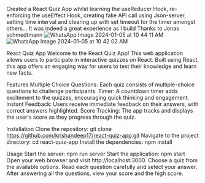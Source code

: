 Created a React Quiz App whilst learning the useReducer Hook, re-enforcing the useEffect Hook, creating fake API call using Json-server, setting time interval and clearing up with set timeout for the timer amongst others...
It was indeed a great experience as I build
Thanks to Jonas schmedtmann ![WhatsApp Image 2024-01-05 at 10 44 11 AM](https://github.com/FranklinKED/react-quiz/assets/71602470/6275f17b-49dd-4cc4-82d2-765dbfd7c9c3)
![WhatsApp Image 2024-01-05 at 10 42 02 AM](https://github.com/FranklinKED/react-quiz/assets/71602470/51ce5c91-a7d0-4a79-9552-a5485a248146)

React Quiz App
Welcome to the React Quiz App! This web application allows users to participate in interactive quizzes on React. Built using React, this app offers an engaging way for users to test their knowledge and learn new facts.

Features
Multiple Choice Questions: Each quiz consists of multiple-choice questions to challenge participants.
Timer: A countdown timer adds excitement to the quizzes, encouraging quick thinking and engagement.
Instant Feedback: Users receive immediate feedback on their answers, with correct answers highlighted.
Score Tracking: The app tracks and displays the user's score as they progress through the quiz.


Installation
Clone the repository: git clone https://github.com/krishandeep17/react-quiz-app.git
Navigate to the project directory: cd react-quiz-app
Install the dependencies: npm install

Usage
Start the server: npm run server
Start the application: npm start
Open your web browser and visit http://localhost:3000.
Choose a quiz from the available options.
Read each question carefully and select your answer.
After answering all the questions, view your score and the high score.
